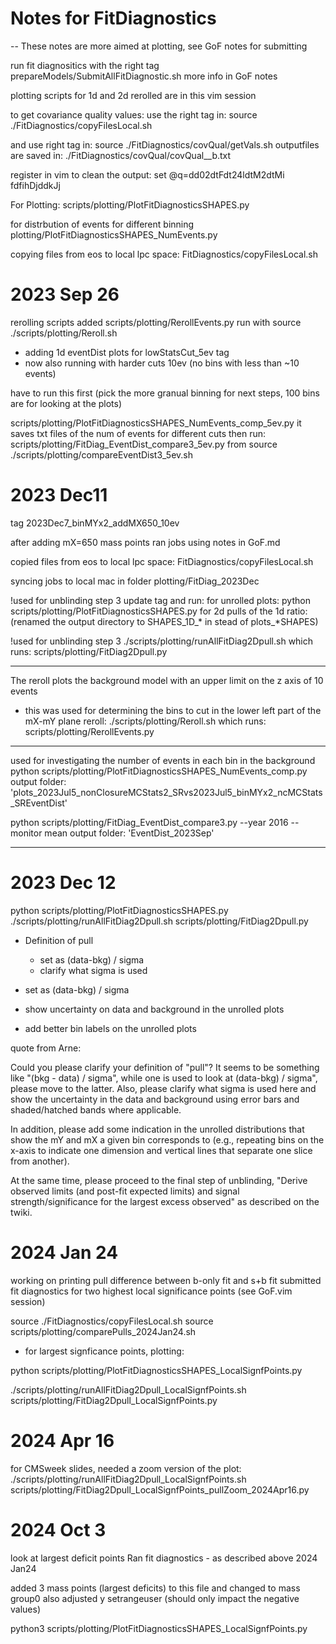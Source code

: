# Notes for FitDiagnostics
-- These notes are more aimed at plotting, see GoF notes for submitting

run fit diagnositics with the right tag
prepareModels/SubmitAllFitDiagnostic.sh
more info in GoF notes

plotting scripts for 1d and 2d rerolled are in this vim session

to get covariance quality values:
use the right tag in:
source ./FitDiagnostics/copyFilesLocal.sh

and use right tag in:
source ./FitDiagnostics/covQual/getVals.sh
outputfiles are saved in:
./FitDiagnostics/covQual/covQual_<tag>_b.txt

register in vim to clean the output:
set @q=dd02dtFdt24ldtM2dtMi fdfihDjddkJj


For Plotting:
scripts/plotting/PlotFitDiagnosticsSHAPES.py

for distrbution of events for different binning
plotting/PlotFitDiagnosticsSHAPES_NumEvents.py

copying files from eos to local lpc space:
FitDiagnostics/copyFilesLocal.sh

# 2023 Sep 26

rerolling scripts added
scripts/plotting/RerollEvents.py
run with
source ./scripts/plotting/Reroll.sh

- adding 1d eventDist plots for lowStatsCut_5ev tag
- now also running with harder cuts 10ev (no bins with less than ~10 events)

have to run this first (pick the more granual binning for next steps, 100 bins are for looking at the plots)

scripts/plotting/PlotFitDiagnosticsSHAPES_NumEvents_comp_5ev.py
it saves txt files of the num of events for different cuts
then run:
scripts/plotting/FitDiag_EventDist_compare3_5ev.py
from
source ./scripts/plotting/compareEventDist3_5ev.sh


# 2023 Dec11

tag 2023Dec7_binMYx2_addMX650_10ev

after adding mX=650 mass points
ran jobs using notes in GoF.md

copied files from eos to local lpc space:
FitDiagnostics/copyFilesLocal.sh

syncing jobs to local mac in folder plotting/FitDiag_2023Dec

!used for unblinding step 3
update tag and run:
for unrolled plots:
python scripts/plotting/PlotFitDiagnosticsSHAPES.py
for 2d pulls of the 1d ratio:
(renamed the output directory to SHAPES_1D_* in stead of plots_*SHAPES)

!used for unblinding step 3
./scripts/plotting/runAllFitDiag2Dpull.sh
which runs:
scripts/plotting/FitDiag2Dpull.py

---
The reroll plots the background model with an upper limit on the z axis of 10 events
- this was used for determining the bins to cut in the lower left part of the mX-mY plane
reroll:
./scripts/plotting/Reroll.sh
which runs:
scripts/plotting/RerollEvents.py

---
used for investigating the number of events in each bin in the background
python scripts/plotting/PlotFitDiagnosticsSHAPES_NumEvents_comp.py
output folder: 'plots_2023Jul5_nonClosureMCStats2_SRvs2023Jul5_binMYx2_ncMCStats_SREventDist'

python scripts/plotting/FitDiag_EventDist_compare3.py --year 2016 --monitor mean
output folder: 'EventDist_2023Sep'

---



# 2023 Dec 12

python scripts/plotting/PlotFitDiagnosticsSHAPES.py
./scripts/plotting/runAllFitDiag2Dpull.sh
scripts/plotting/FitDiag2Dpull.py

- Definition of pull
    - set as (data-bkg) / sigma
    - clarify what sigma is used

- set as (data-bkg) / sigma
- show uncertainty on data and background in the unrolled plots
- add better bin labels on the unrolled plots

quote from Arne:

Could you please clarify your definition of "pull"?
It seems to be something like "(bkg - data) / sigma", while one is used to look at (data-bkg) / sigma", please move to the latter.
Also, please clarify what sigma is used here and
show the uncertainty in the data and background
    using error bars and shaded/hatched bands where applicable.

In addition, please
add some indication in the unrolled distributions that show the mY and mX a given bin corresponds to
(e.g., repeating bins on the x-axis to indicate one dimension and vertical lines that separate one slice from another).

At the same time, please proceed to the final step of unblinding,
"Derive observed limits (and post-fit expected limits) and signal strength/significance for the largest excess observed" as described on the twiki.


# 2024 Jan 24

working on printing pull difference between b-only fit and s+b fit
submitted fit diagnostics for two highest local significance points (see GoF.vim session)

source ./FitDiagnostics/copyFilesLocal.sh
source scripts/plotting/comparePulls_2024Jan24.sh

- for largest signficance points, plotting:

python scripts/plotting/PlotFitDiagnosticsSHAPES_LocalSignfPoints.py


./scripts/plotting/runAllFitDiag2Dpull_LocalSignfPoints.sh
scripts/plotting/FitDiag2Dpull_LocalSignfPoints.py

# 2024 Apr 16

for CMSweek slides, needed a zoom version of the plot:
./scripts/plotting/runAllFitDiag2Dpull_LocalSignfPoints.sh
scripts/plotting/FitDiag2Dpull_LocalSignfPoints_pullZoom_2024Apr16.py

# 2024 Oct 3

look at largest deficit points
Ran fit diagnostics - as described above 2024 Jan24

added 3 mass points (largest deficits) to this file
and changed to mass group0
also adjusted y setrangeuser (should only impact the negative values)

python3 scripts/plotting/PlotFitDiagnosticsSHAPES_LocalSignfPoints.py


